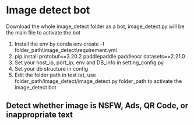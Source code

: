 <h1> Image detect bot </h1>
Download the whole image_detect folder as a bot, image_detect.py will be the main file to activate the bot

1. Install the env by conda env create -f folder_path\image_detect\requirement.yml
2. pip install protobuf==3.20.2 paddlepaddle paddleocr datasets==2.21.0
3. Set your host_ip, port_ip, env and DB_info in setting_config.py
4. Set your db structure in config
5. Edit the folder path in test.txt, use folder_path/image_detect/image_detect.py folder_path to activate the image_detect bot

<h2> Detect whether image is NSFW, Ads, QR Code, or inappropriate text </h2>
